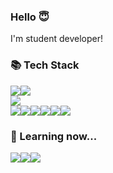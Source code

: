 <h3>Hello 😇</h3>
<p>I'm student developer!</p>

<h3>📚 Tech Stack</h3>
<p dir="auto">
<img src="https://img.shields.io/badge/-Django-092E20?logo=Django&amp;logoColor=white&amp;labelColor=092E20" style="max-width: 100%;"><img src="https://img.shields.io/badge/-Express-000000?logo=Express&amp;logoColor=white&amp;labelColor=000000" style="max-width: 100%;"><br/><img src="https://img.shields.io/badge/-MongoDB-47A248?logo=MongoDB&amp;logoColor=white&amp;labelColor=47A248" style="max-width: 100%;"><br/><img src="https://img.shields.io/badge/-Pug-A86454?logo=Pug&amp;logoColor=black&amp;labelColor=A86454" style="max-width: 100%;"><img src="https://img.shields.io/badge/-Javascript-F7DF1E?logo=Javascript&amp;logoColor=white&amp;labelColor=F7DF1E" style="max-width: 100%;"><img src="https://img.shields.io/badge/-React-61DAFB?logo=React&amp;logoColor=black&amp;labelColor=61DAFB" style="max-width: 100%;"><img src="https://img.shields.io/badge/-gulp-CF4647?logo=gulp&amp;logoColor=white&amp;labelColor=CF4647" style="max-width: 100%;"><img src="https://img.shields.io/badge/-Node.js-339933?logo=Node.js&amp;logoColor=white&amp;labelColor=339933" style="max-width: 100%;"><img src="https://img.shields.io/badge/-TypeScript-3178C6?logo=TypeScript&amp;logoColor=white&amp;labelColor=3178C6" style="max-width: 100%;"><p>

<h3>🫧 Learning now...</h3>
<p dir="auto"><img src="https://img.shields.io/badge/-JAVA-orange?logo=CoffeeScript&amp;logoColor=white&amp;labelColor=orange" style="max-width: 100%;"><img src="https://img.shields.io/badge/-Spring-6DB33F?logo=Spring&amp;logoColor=white&amp;labelColor=6DB33F" style="max-width: 100%;"><img src="https://img.shields.io/badge/-MySQL-4479A1?logo=MySQL&amp;logoColor=white&amp;labelColor=4479A1" style="max-width: 100%;"><p>
